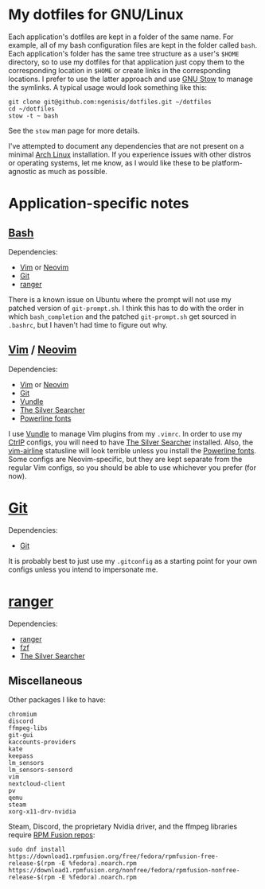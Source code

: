# My dotfiles for GNU/Linux

Each application's dotfiles are kept in a folder of the same name. For example, all of my bash configuration files are kept in the folder called `bash`. Each application's folder has the same tree structure as a user's `$HOME` directory, so to use my dotfiles for that application just copy them to the corresponding location in `$HOME` or create links in the corresponding locations. I prefer to use the latter approach and use [GNU Stow](https://www.gnu.org/software/stow/) to manage the symlinks. A typical usage would look something like this:

```
git clone git@github.com:ngenisis/dotfiles.git ~/dotfiles
cd ~/dotfiles
stow -t ~ bash
```

See the `stow` man page for more details.

I've attempted to document any dependencies that are not present on a minimal [Arch Linux](https://wiki.archlinux.org/index.php/Arch_Linux) installation. If you experience issues with other distros or operating systems, let me know, as I would like these to be platform-agnostic as much as possible.

# Application-specific notes

## [Bash](https://www.gnu.org/software/bash/)

Dependencies:

+ [Vim](https://www.vim.org/) or [Neovim](https://neovim.io/)
+ [Git](https://git-scm.com/)
+ [ranger](https://github.com/ranger/ranger)

There is a known issue on Ubuntu where the prompt will not use my patched version of `git-prompt.sh`. I think this has to do with the order in which `bash_completion` and the patched `git-prompt.sh` get sourced in `.bashrc`, but I haven't had time to figure out why.

## [Vim](https://www.vim.org/) / [Neovim](https://neovim.io/)

Dependencies:

+ [Vim](https://www.vim.org/) or [Neovim](https://neovim.io/)
+ [Git](https://git-scm.com/)
+ [Vundle](https://github.com/VundleVim/Vundle.vim)
+ [The Silver Searcher](https://github.com/ggreer/the_silver_searcher)
+ [Powerline fonts](https://github.com/powerline/fonts)

I use [Vundle](https://github.com/VundleVim/Vundle.vim) to manage Vim plugins from my `.vimrc`. In order to use my [CtrlP](https://github.com/ctrlpvim/ctrlp.vim) configs, you will need to have [The Silver Searcher](https://github.com/ggreer/the_silver_searcher) installed. Also, the [vim-airline](https://github.com/vim-airline/vim-airline) statusline will look terrible unless you install the [Powerline fonts](https://github.com/powerline/fonts). Some configs are Neovim-specific, but they are kept separate from the regular Vim configs, so you should be able to use whichever you prefer (for now).

# [Git](https://git-scm.com/)

Dependencies:

+ [Git](https://git-scm.com/)

It is probably best to just use my `.gitconfig` as a starting point for your own configs unless you intend to impersonate me.

# [ranger](https://github.com/ranger/ranger)

Dependencies:

+ [ranger](https://github.com/ranger/ranger)
+ [fzf](https://github.com/junegunn/fzf)
+ [The Silver Searcher](https://github.com/ggreer/the_silver_searcher)

## Miscellaneous

Other packages I like to have:

```
chromium
discord
ffmpeg-libs
git-gui
kaccounts-providers
kate
keepass
lm_sensors
lm_sensors-sensord
vim
nextcloud-client
pv
qemu
steam
xorg-x11-drv-nvidia
```

Steam, Discord, the proprietary Nvidia driver, and the ffmpeg libraries require [RPM Fusion repos](https://rpmfusion.org/):

```
sudo dnf install https://download1.rpmfusion.org/free/fedora/rpmfusion-free-release-$(rpm -E %fedora).noarch.rpm https://download1.rpmfusion.org/nonfree/fedora/rpmfusion-nonfree-release-$(rpm -E %fedora).noarch.rpm
```
